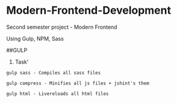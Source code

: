 # Modern-Frontend-Development

Second semester project - Modern Frontend

Using Gulp, NPM, Sass

##GULP

1. Task'
```
gulp sass - Compiles all sass files
```
```
gulp compress - Minifies all js files + jshint's them
```
```
gulp html - Livereloads all html files
```